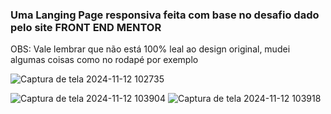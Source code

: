 <h3>Uma Langing Page responsiva feita com base no desafio dado pelo site FRONT END MENTOR</h3>

<p>OBS: Vale lembrar que não está 100% leal ao design original, mudei algumas coisas como no rodapé por exemplo</p>

![Captura de tela 2024-11-12 102735](https://github.com/user-attachments/assets/641232b0-50ae-49df-9c62-18e8314a6d04)

![Captura de tela 2024-11-12 103904](https://github.com/user-attachments/assets/cc2c37d6-d500-4ac3-af08-9b4c493a77e6)
![Captura de tela 2024-11-12 103918](https://github.com/user-attachments/assets/3d054f0c-e312-4155-9683-51349f6c979f)
